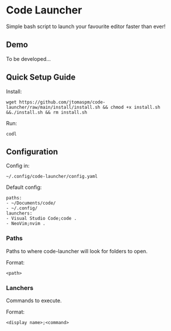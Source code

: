 # Code Launcher

Simple bash script to launch your favourite editor faster than ever!

## Demo

To be developed...

## Quick Setup Guide

Install:
```
wget https://github.com/jtomaspm/code-launcher/raw/main/install/install.sh && chmod +x install.sh &&./install.sh && rm install.sh
```

Run:
```
codl
```

## Configuration

Config in:
```
~/.config/code-launcher/config.yaml
```

Default config:
```
paths:
- ~/Documents/code/
- ~/.config/
launchers:
- Visual Studio Code;code .
- NeoVim;nvim .
```

### Paths

Paths to where code-launcher will look for folders to open.

Format:
```
<path>
```

### Lanchers

Commands to execute.

Format:
```
<display name>;<command>
```
